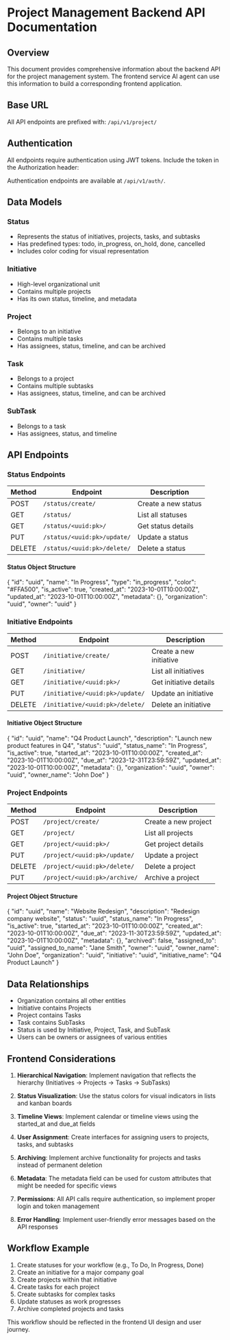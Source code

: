 
# Project Management Backend API Documentation

## Overview

This document provides comprehensive information about the backend API for the project management system. The frontend service AI agent can use this information to build a corresponding frontend application.

## Base URL

All API endpoints are prefixed with: `/api/v1/project/`

## Authentication

All endpoints require authentication using JWT tokens. Include the token in the Authorization header:


Authentication endpoints are available at `/api/v1/auth/`.

## Data Models

### Status
- Represents the status of initiatives, projects, tasks, and subtasks
- Has predefined types: todo, in_progress, on_hold, done, cancelled
- Includes color coding for visual representation

### Initiative
- High-level organizational unit
- Contains multiple projects
- Has its own status, timeline, and metadata

### Project
- Belongs to an initiative
- Contains multiple tasks
- Has assignees, status, timeline, and can be archived

### Task
- Belongs to a project
- Contains multiple subtasks
- Has assignees, status, timeline, and can be archived

### SubTask
- Belongs to a task
- Has assignees, status, and timeline

## API Endpoints

### Status Endpoints

| Method | Endpoint | Description |
|--------|----------|-------------|
| POST | `/status/create/` | Create a new status |
| GET | `/status/` | List all statuses |
| GET | `/status/<uuid:pk>/` | Get status details |
| PUT | `/status/<uuid:pk>/update/` | Update a status |
| DELETE | `/status/<uuid:pk>/delete/` | Delete a status |

#### Status Object Structure
{
"id": "uuid",
"name": "In Progress",
"type": "in_progress",
"color": "#FFA500",
"is_active": true,
"created_at": "2023-10-01T10:00:00Z",
"updated_at": "2023-10-01T10:00:00Z",
"metadata": {},
"organization": "uuid",
"owner": "uuid"
}

### Initiative Endpoints

| Method | Endpoint | Description |
|--------|----------|-------------|
| POST | `/initiative/create/` | Create a new initiative |
| GET | `/initiative/` | List all initiatives |
| GET | `/initiative/<uuid:pk>/` | Get initiative details |
| PUT | `/initiative/<uuid:pk>/update/` | Update an initiative |
| DELETE | `/initiative/<uuid:pk>/delete/` | Delete an initiative |

#### Initiative Object Structure
{
"id": "uuid",
"name": "Q4 Product Launch",
"description": "Launch new product features in Q4",
"status": "uuid",
"status_name": "In Progress",
"is_active": true,
"started_at": "2023-10-01T10:00:00Z",
"created_at": "2023-10-01T10:00:00Z",
"due_at": "2023-12-31T23:59:59Z",
"updated_at": "2023-10-01T10:00:00Z",
"metadata": {},
"organization": "uuid",
"owner": "uuid",
"owner_name": "John Doe"
}

### Project Endpoints

| Method | Endpoint | Description |
|--------|----------|-------------|
| POST | `/project/create/` | Create a new project |
| GET | `/project/` | List all projects |
| GET | `/project/<uuid:pk>/` | Get project details |
| PUT | `/project/<uuid:pk>/update/` | Update a project |
| DELETE | `/project/<uuid:pk>/delete/` | Delete a project |
| PUT | `/project/<uuid:pk>/archive/` | Archive a project |

#### Project Object Structure
{
"id": "uuid",
"name": "Website Redesign",
"description": "Redesign company website",
"status": "uuid",
"status_name": "In Progress",
"is_active": true,
"started_at": "2023-10-01T10:00:00Z",
"created_at": "2023-10-01T10:00:00Z",
"due_at": "2023-11-30T23:59:59Z",
"updated_at": "2023-10-01T10:00:00Z",
"metadata": {},
"archived": false,
"assigned_to": "uuid",
"assigned_to_name": "Jane Smith",
"owner": "uuid",
"owner_name": "John Doe",
"organization": "uuid",
"initiative": "uuid",
"initiative_name": "Q4 Product Launch"
}

## Data Relationships

- Organization contains all other entities
- Initiative contains Projects
- Project contains Tasks
- Task contains SubTasks
- Status is used by Initiative, Project, Task, and SubTask
- Users can be owners or assignees of various entities

## Frontend Considerations

1. **Hierarchical Navigation**: Implement navigation that reflects the hierarchy (Initiatives → Projects → Tasks → SubTasks)

2. **Status Visualization**: Use the status colors for visual indicators in lists and kanban boards

3. **Timeline Views**: Implement calendar or timeline views using the started_at and due_at fields

4. **User Assignment**: Create interfaces for assigning users to projects, tasks, and subtasks

5. **Archiving**: Implement archive functionality for projects and tasks instead of permanent deletion

6. **Metadata**: The metadata field can be used for custom attributes that might be needed for specific views

7. **Permissions**: All API calls require authentication, so implement proper login and token management

8. **Error Handling**: Implement user-friendly error messages based on the API responses

## Workflow Example

1. Create statuses for your workflow (e.g., To Do, In Progress, Done)
2. Create an initiative for a major company goal
3. Create projects within that initiative
4. Create tasks for each project
5. Create subtasks for complex tasks
6. Update statuses as work progresses
7. Archive completed projects and tasks

This workflow should be reflected in the frontend UI design and user journey.
